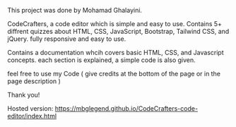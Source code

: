 This project was done by Mohamad Ghalayini.

CodeCrafters, a code editor which is simple and easy to use. 
Contains 5+ diffrent quizzes about HTML, CSS, JavaScript, Bootstrap, Tailwind CSS, and jQuery.
fully responsive and easy to use.

Contains a documentation whcih covers basic HTML, CSS, and Javascript concepts. 
each section is explained, a simple code is also given.

feel free to use my Code ( give credits at the bottom of the page or in the page description )

Thank you!

Hosted version:  https://mbglegend.github.io/CodeCrafters-code-editor/index.html
